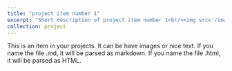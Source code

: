 ```yaml
---
title: "project item number 1"
excerpt: "Short description of project item number 1<br/><img src='/images/500x300.png'>"
collection: project
---
```


This is an item in your projects. It can be have images or nice text. If you name the file .md, it will be parsed as markdown. If you name the file .html, it will be parsed as HTML. 
